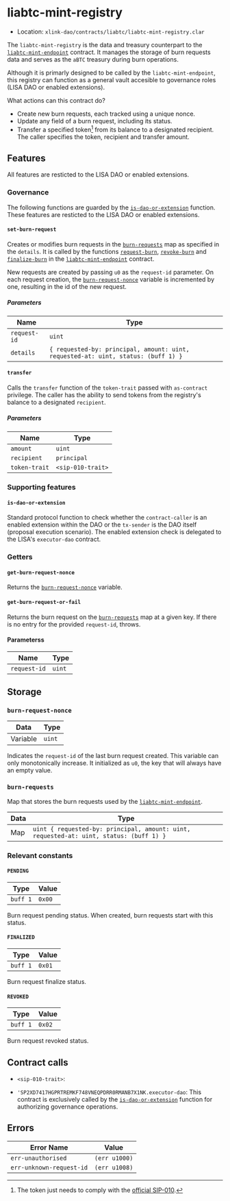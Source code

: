 # liabtc-mint-registry

- Location: `xlink-dao/contracts/liabtc/liabtc-mint-registry.clar`
<!-- - [Deployed contract](link-to-explorer) -->

The `liabtc-mint-registry` is the data and treasury counterpart to the [`liabtc-mint-endpoint`][mint] contract. It manages the storage of burn requests data and serves as the `aBTC` treasury during burn operations.

Although it is primarly designed to be called by the `liabtc-mint-endpoint`, this registry can function as a general vault accesible to governance roles (LISA DAO or enabled extensions).

What actions can this contract do?

- Create new burn requests, each tracked using a unique nonce.
- Update any field of a burn request, including its status.
- Transfer a specified token[^1] from its balance to a designated recipient. The caller specifies the token, recipient and transfer amount.

## Features

All features are resticted to the LISA DAO or enabled extensions.

### Governance

The following functions are guarded by the [`is-dao-or-extension`](#is-dao-or-extension) function. These features are resticted to the LISA DAO or enabled extensions.

#### `set-burn-request`

Creates or modifies burn requests in the [`burn-requests`](#burn-requests) map as specified in the `details`. It is called by the functions [`request-burn`](liabtc-mint-endpoint.md#request-burn), [`revoke-burn`](liabtc-mint-endpoint.md#revoke-burn) and [`finalize-burn`](liabtc-mint-endpoint.md#finalize-burn) in the [`liabtc-mint-endpoint`][mint] contract.

New requests are created by passing `u0` as the `request-id` parameter. On each request creation, the [`burn-request-nonce`](#burn-request-nonce) variable is incremented by one, resulting in the id of the new request.

##### Parameters

| Name         | Type                                                                              |
| ------------ | --------------------------------------------------------------------------------- |
| `request-id` | `uint`                                                                            |
| `details`    | `{ requested-by: principal, amount: uint, requested-at: uint, status: (buff 1) }` |

#### `transfer`

Calls the `transfer` function of the `token-trait` passed with `as-contract` privilege. The caller has the ability to send tokens from the registry's balance to a designated `recipient`.

##### Parameters

| Name        | Type        |
| ----------- | ----------- |
| `amount`    | `uint`      |
| `recipient` | `principal` |
| `token-trait` | `<sip-010-trait>` |

### Supporting features

#### `is-dao-or-extension`

Standard protocol function to check whether the `contract-caller` is an enabled extension within the DAO or the `tx-sender` is the DAO itself (proposal execution scenario). The enabled extension check is delegated to the LISA's `executor-dao` contract.

### Getters

#### `get-burn-request-nonce`

Returns the [`burn-request-nonce`](#burn-request-nonce) variable.

#### `get-burn-request-or-fail`

Returns the burn request on the [`burn-requests`](#burn-requests) map at a given key. If there is no entry for the provided `request-id`, throws.

#### Parameterss

| Name         | Type   |
| ------------ | ------ |
| `request-id` | `uint` |

## Storage

### `burn-request-nonce`

| Data     | Type   |
| -------- | ------ |
| Variable | `uint` |

Indicates the `request-id` of the last burn request created. This variable can only monotonically increase. It initialized as `u0`, the key that will always have an empty value. 

### `burn-requests`

Map that stores the burn requests used by the [`liabtc-mint-endpoint`][mint].

| Data | Type                                                                                   |
| ---- | -------------------------------------------------------------------------------------- |
| Map  | `uint { requested-by: principal, amount: uint, requested-at: uint, status: (buff 1) }` |

<!-- Descripción de la variable/mapa y qué representa dentro del contrato. Si se quiere, agregar el valor al momento del deploy. -->

### Relevant constants

#### `PENDING`

| Type     | Value  |
| -------- | ------ |
| `buff 1` | `0x00` |

Burn request pending status. When created, burn requests start with this status.

#### `FINALIZED`

| Type     | Value  |
| -------- | ------ |
| `buff 1` | `0x01` |

Burn request finalize status.

#### `REVOKED`

| Type     | Value  |
| -------- | ------ |
| `buff 1` | `0x02` |

Burn request revoked status.

## Contract calls

- `<sip-010-trait>`: <!-- Description. -->

<!-- TODO: LiaBTC DAO will switch to LISA's DAO when going live. -->
- `'SP2XD7417HGPRTREMKF748VNEQPDRR0RMANB7X1NK.executor-dao`: This contract is exclusively called by the [`is-dao-or-extension`](#is-dao-or-extension) function for authorizing governance operations.

## Errors

| Error Name               | Value         |
| ------------------------ | ------------- |
| `err-unauthorised`       | `(err u1000)` |
| `err-unknown-request-id` | `(err u1008)` |

[mint]: liabtc-mint-endpoint.md
[^1]: The token just needs to comply with the [official SIP-010](https://github.com/stacksgov/sips/blob/main/sips/sip-010/sip-010-fungible-token-standard.md).
